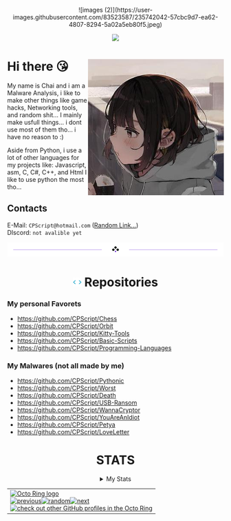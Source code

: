 

<div align=center>
    <img src="https://komarev.com/ghpvc/?username=CPScript&style=flat-square&color=blue" alt=""/>
</div>

<div align=center>
    ![images (2)](https://user-images.githubusercontent.com/83523587/235742042-57cbc9d7-ea62-4807-8294-5a02a5eb80f5.jpeg)
</div>



<div align="center">     

<img src='https://readme-typing-svg.demolab.com?font=Fira+Code&pause=1000&width=700&lines=Your+favorite+random+Malware+and+Network+Developer <3'></img>

<div align="left">     

<img src='aki.jpeg' title=" 	。.:☆*:･'(*⌒―⌒*)))" align='right'></img>

# Hi there 😘
My name is Chai and i am a Malware Analysis, i like to make other things like game hacks, Networking tools, and random shit... 
I mainly make usfull things... i dont use most of them tho... i have no reason to :)

Aside from Python, i use a lot of other languages for my projects like: Javascript, asm, C, C#, C++, and Html
I like to use python the most tho...

## Contacts
E-Mail: `CPScript@hotmail.com` (<a href='https://www.youtube.com/watch?v=SHRAEqxoN0c'>Random Link...</a>)  
DIscord: `not avalible yet`  
 


 
<div align="center">
  <img src="divider2.png" alt="divider"/>
</div> 


<div align="left">     

<h1 align="center"><img src="code.gif" height="20"/> Repositories</h1>
    
           
### My personal Favorets
* https://github.com/CPScript/Chess
* https://github.com/CPScript/Orbit
* https://github.com/CPScript/Kitty-Tools 
* https://github.com/CPScript/Basic-Scripts
* https://github.com/CPScript/Programming-Languages 
    
### My Malwares (not all made by me)
* https://github.com/CPScript/Pythonic
* https://github.com/CPScript/Worst
* https://github.com/CPScript/Death
* https://github.com/CPScript/USB-Ransom
* https://github.com/CPScript/WannaCryptor 
* https://github.com/CPScript/YouAreAnIdiot 
* https://github.com/CPScript/Petya 
* https://github.com/CPScript/LoveLetter                                                                                                                    

    
    

<div align="center">
    
# STATS    

<details closed>
<summary>My Stats</summary>
<br>
           
[![trophy](https://github-profile-trophy.vercel.app/?username=CPScript)](https://github.com/CPScript/github-profile-trophy)
 
![GitHub Langs](https://github-readme-stats.vercel.app/api/top-langs/?username=CPScript&layout=compact&theme=blue-green)
<img src="https://stats4github.vercel.app/api/top-langs/?username=CPScript&langs_count=11&hide=html&layout=compact&exclude_repo=Viruses,terminal,Joker,Rosehip-android"><br/>


![Anurag's GitHub stats](https://github-readme-stats.vercel.app/api?username=CPScript&show_icons=true&theme=synthwave)

[![GitHub Streak](https://github-readme-streak-stats.herokuapp.com?user=CPScript&theme=hacker&date_format=M%20j%5B%2C%20Y%5D)](https://git.io/streak-stats)
              
    
### Main Languages
<div>
    <img src="https://github.com/devicons/devicon/blob/master/icons/bash/bash-original.svg"  title="Bach" alt="Bach" width="60" height="60"/>&nbsp;
    <img src="https://github.com/devicons/devicon/blob/master/icons/lua/lua-original-wordmark.svg"  title="Lua" alt="Lua" width="60" height="60"/>&nbsp; 
    <img src="https://github.com/devicons/devicon/blob/master/icons/python/python-original.svg"  title="Python" alt="Python" width="60" height="60"/>&nbsp;
    <img src="https://raw.githubusercontent.com/devicons/devicon/1119b9f84c0290e0f0b38982099a2bd027a48bf1/icons/php/php-original.svg" title="PHP" alt="PHP" width="60"
<div> 
    
<div>
    <img src="https://www.file-extension.info/images/resource/formats/vbs.png" title="VBScript" alt="VBS" width="60"/>
    <img src="https://cdn-icons-png.flaticon.com/512/29/29529.png" title="BatchFle" alt="Batch" width="60"/>
    <img src="https://raw.githubusercontent.com/devicons/devicon/1119b9f84c0290e0f0b38982099a2bd027a48bf1/icons/csharp/csharp-line.svg" title="CSharp" alt="C#" width="60/>"
    <img src=     
<div>
    
</details>


<table><tbody><tr><td><a href="https://octo-ring.com/"><img src="https://octo-ring.com/static/img/widget/top.png" width="99%" alt="Octo Ring logo" align="top"></a><br><a href="https://octo-ring.com/p/CPScript/prev"><img src="https://octo-ring.com/static/img/widget/prev.png" width="33%" alt="previous" align="top" title="previous profile"></a><a href="https://octo-ring.com/p/CPScript/random"><img src="https://octo-ring.com/static/img/widget/random.png" width="33%" alt="random" align="top" title="random profile"></a><a href="https://octo-ring.com/p/CPScript/next"><img src="https://octo-ring.com/static/img/widget/next.png" width="33%" alt="next" align="top" title="next profile"></a><br><a href="https://octo-ring.com/"><img src="https://octo-ring.com/static/img/widget/bottom.png" width="99%" alt="check out other GitHub profiles in the Octo Ring" align="top"></a></td></tr></tbody></table>
